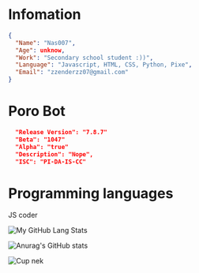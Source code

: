 # Infomation

```json
{
  "Name": "Nas007",
  "Age": unknow,
  "Work": "Secondary school student :))",
  "Language": "Javascript, HTML, CSS, Python, Pixe",
  "Email": "zzenderzz07@gmail.com"
}
```

# Poro Bot
```json
  "Release Version": "7.8.7"
  "Beta": "1047"
  "Alpha": "true"
  "Description": "Nope",
  "ISC": "PI-DA-IS-CC"
```
# Programming languages

 JS coder

![My GitHub Lang Stats](https://github-readme-stats.vercel.app/api/top-langs/?username=DarkEnderr&theme=tokyonight&layout=compact)

![Anurag's GitHub stats](https://github-readme-stats.vercel.app/api?username=DarkEnderr&show_icons=true&theme=cobalt)

![Cup nek](https://github-profile-trophy.vercel.app/?username=DarkEnderr&theme=onedark)
